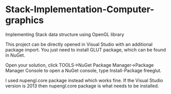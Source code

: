 # Stack-Implementation-Computer-graphics
Implementing Stack data structure using OpenGL library

This project can be directly opened in Visual Studio with an additional package import. You just need to install GLUT package, which can be found in NuGet.

Open your solution, click TOOLS->NuGet Package Manager->Package Manager Console to open a NuGet console, type Install-Package freeglut.

I used nupengl.core package instead which works fine. If the Visual Studio version is 2013 then nupengl.core package is what needs to be installed.
